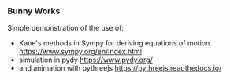 ### Bunny Works

Simple demonstration of the use of:
- Kane's methods in Sympy for deriving equations of motion https://www.sympy.org/en/index.html
- simulation in pydy https://www.pydy.org/
- and animation with pythreejs https://pythreejs.readthedocs.io/

